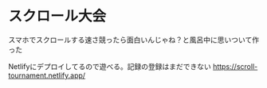 # スクロール大会

スマホでスクロールする速さ競ったら面白いんじゃね？と風呂中に思いついて作った<br>

Netlifyにデプロイしてるので遊べる。記録の登録はまだできない
https://scroll-tournament.netlify.app/
